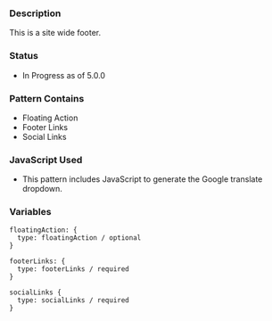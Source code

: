 ### Description
This is a site wide footer.

### Status
* In Progress as of 5.0.0

### Pattern Contains
* Floating Action
* Footer Links
* Social Links

### JavaScript Used
* This pattern includes JavaScript to generate the Google translate dropdown.

### Variables
~~~
floatingAction: {
  type: floatingAction / optional
}

footerLinks: {
  type: footerLinks / required
}

socialLinks {
  type: socialLinks / required
}
~~~
